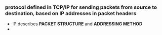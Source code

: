 ### protocol defined in TCP/IP for sending packets from source to destination, based on IP addresses in packet headers

- IP describes **PACKET STRUCTURE** and **ADDRESSING METHOD**
- 

